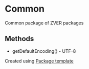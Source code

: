 # Common 

Common package of ZVER packages

## Methods

* getDefaultEncoding() - UTF-8

Created using [Package template](https://github.com/s4urp8n/package-template)
